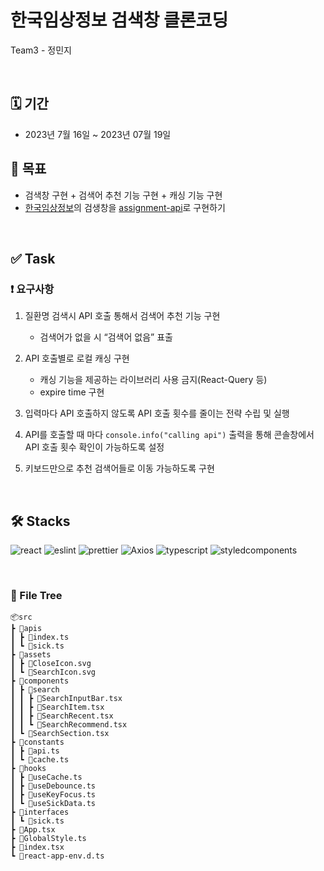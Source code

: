 # 한국임상정보 검색창 클론코딩
  Team3 - 정민지


<br/>

## 🗓️ 기간

- 2023년 7월 16일 ~ 2023년 07월 19일

## 🧭 목표

- 검색창 구현 + 검색어 추천 기능 구현 + 캐싱 기능 구현
- [한국임상정보](https://clinicaltrialskorea.com/)의 검생창을 [assignment-api](https://github.com/walking-sunset/assignment-api)로 구현하기

<br/>

## ✅ Task

### ❗ 요구사항

1. 질환명 검색시 API 호출 통해서 검색어 추천 기능 구현

   - 검색어가 없을 시 “검색어 없음” 표출

2. API 호출별로 로컬 캐싱 구현

   - 캐싱 기능을 제공하는 라이브러리 사용 금지(React-Query 등)
   - expire time 구현

3. 입력마다 API 호출하지 않도록 API 호출 횟수를 줄이는 전략 수립 및 실행
4. API를 호출할 때 마다 `console.info("calling api")` 출력을 통해 콘솔창에서 API 호출 횟수 확인이 가능하도록 설정
5. 키보드만으로 추천 검색어들로 이동 가능하도록 구현

<br/>

## 🛠️ Stacks

![react](https://user-images.githubusercontent.com/123078739/234895132-18ab503a-fcc7-486d-b89a-cb0cc1f7796b.svg) ![eslint](https://user-images.githubusercontent.com/123078739/234895191-c1198a7b-9e2e-499a-8e61-c3b87bf8e2c2.svg)
![prettier](https://img.shields.io/badge/prettier-F7B93E?style=for-the-badge&logo=prettier&logoColor=black) ![Axios](https://img.shields.io/badge/axios-5A29E4?style=for-the-badge&logo=axios&logoColor=white) ![typescript](https://user-images.githubusercontent.com/123078739/234895162-42f905c6-765d-44d2-bcb1-b011286ef6b2.svg) ![styledcomponents](https://user-images.githubusercontent.com/123078739/234895185-7fd6c334-faca-4520-8551-2f20b32f085e.svg)

<br/>

### 🌳 File Tree

```
📦src
┣ 📂apis
┃ ┣ 📜index.ts
┃ ┗ 📜sick.ts
┣ 📂assets
┃ ┣ 📜CloseIcon.svg
┃ ┗ 📜SearchIcon.svg
┣ 📂components
┃ ┣ 📂search
┃ ┃ ┣ 📜SearchInputBar.tsx
┃ ┃ ┣ 📜SearchItem.tsx
┃ ┃ ┣ 📜SearchRecent.tsx
┃ ┃ ┗ 📜SearchRecommend.tsx
┃ ┗ 📜SearchSection.tsx
┣ 📂constants
┃ ┣ 📜api.ts
┃ ┗ 📜cache.ts
┣ 📂hooks
┃ ┣ 📜useCache.ts
┃ ┣ 📜useDebounce.ts
┃ ┣ 📜useKeyFocus.ts
┃ ┗ 📜useSickData.ts
┣ 📂interfaces
┃ ┗ 📜sick.ts
┣ 📜App.tsx
┣ 📜GlobalStyle.ts
┣ 📜index.tsx
┗ 📜react-app-env.d.ts

```
